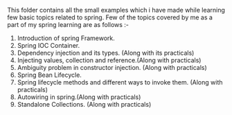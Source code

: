 This folder contains all the small examples which i have made while learning few basic topics related to spring.
Few of the topics covered by me as a part of my spring learning are as follows  :-
1) Introduction of spring Framework.
2) Spring IOC Container.
3) Dependency injection and its types. (Along with its practicals)
4) Injecting values, collection and reference.(Along with practicals)
5) Ambiguity  problem in constructor injection. (Along with practicals)
6) Spring Bean Lifecycle.
7) Spring lifecycle methods and different ways to invoke them. (Along with practicals)
8) Autowiring in spring.(Along with practicals)
9) Standalone Collections. (Along with practicals)
